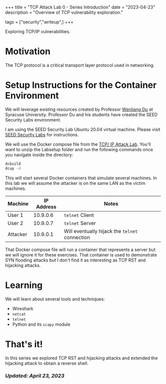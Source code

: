 +++
title = "TCP Attack Lab 0 - Series Introduction"
date = "2023-04-23"
description = "Overview of TCP vulnerability exploration."

tags = ["security","writeup",]
+++


Exploring TCP/IP vulnerabilities.


# Motivation

The TCP protocol is a critical transport layer protocol used in networking.


# Setup Instructions for the Container Environment

We will leverage existing resources created by Professor [Wenliang Du](https://web.ecs.syr.edu/~wedu/) at Syracuse University. Professor Du and his students have created the SEED Security Labs environment.

I am using the SEED Security Lab Ubuntu 20.04 virtual machine. Please visit [SEED Security Labs](https://seedsecuritylabs.org/) for instructions. 

We will use the Docker compose file from the [TCP/ IP Attack Lab](https://seedsecuritylabs.org/Labs_20.04/Networking/TCP_Attacks/). You'll want to unzip the Labsetup folder and run the following commands once you navigate inside the directory:

```bash
dcbuild
dcup -d
```

This will start several Docker containers that simulate several machines. In this lab we will assume the attacker is on the same LAN as the victim machines.

| Machine | IP Address | Notes |
| -------- | -------- | -------- |
| User 1 | 10.9.0.6 | `telnet` Client |
| User 2 | 10.9.0.7 | `telnet` Server |
| Attacker | 10.9.0.1 | Will eventually hijack the `telnet` connection |

That Docker compose file will run a container that represents a server but we will ignore it for these exercises. That container is used to demonstrate SYN flooding attacks but I don't find it as interesting as TCP RST and hijacking attacks.

 
# Learning

We will learn about several tools and techniques:
- Wireshark
- `netcat`
- `telnet`
- Python and its `scapy` module


# That's it!

In this series we explored TCP RST and hijacking attacks and extended the hijacking attack to obtain a reverse shell.


### _Updated: April 23, 2023_

